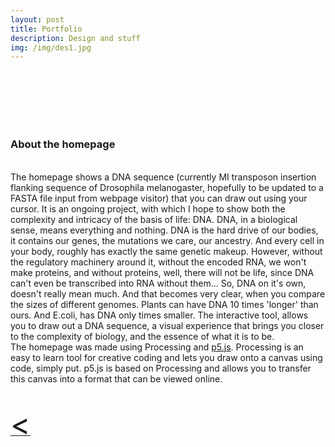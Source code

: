 ```yaml
---
layout: post
title: Portfolio
description: Design and stuff
img: /img/des1.jpg
---
```

<br>
<div class="img_row">
	<img class="col one" src="{{ site.baseurl }}/img/TreeofLight2.gif" alt="" title="VR doodle"/>
	<img class="col one" src="{{ site.baseurl }}/img/business.png" alt="" title="example image"/>
	<img class="col one" src="{{ site.baseurl }}/img/tabular.gif" alt="" title="example image"/>
</div>
<br>
<div class="img_row">
	<img class="col one" src="{{ site.baseurl }}/img/motherwater1.jpg" alt="" title="VR doodle"/>
	<img class="col one" src="{{ site.baseurl }}/img/motherwater2.jpg" alt="" title="example image"/>
	<img class="col one" src="{{ site.baseurl }}/img/kombuchalamp.jpg" alt="" title="example image"/>
</div>
<br>
<h3>About the homepage</h3>
<br>
The homepage shows a DNA sequence (currently MI transposon insertion flanking sequence of Drosophila melanogaster, hopefully to be updated to a FASTA file input from
 webpage visitor) that you can draw out using your cursor. It is an ongoing project, with which I hope to show both the complexity and intricacy of the basis of life: DNA. DNA, in a biological sense, means everything and nothing. DNA is the hard drive of our bodies, it contains our genes, the mutations we care, our ancestry. And every cell in your body, roughly has exactly the same genetic makeup. However, without the regulatory machinery around it, without the encoded RNA, we won't make proteins, and without proteins, well, there will not be life, since DNA can't even be transcribed into RNA without them... So, DNA on it's own, doesn't really mean much. And that becomes very clear, when you compare the sizes of different genomes. Plants can have DNA 10 times 'longer' than ours. And E.coli, has DNA only times smaller. The interactive tool, allows you to draw out a DNA sequence, a visual experience that brings you closer to the complexity of biology, and the essence of what it is to be.

<br>
The homepage was made using Processing and <a href="https://p5js.org" target="blank">p5.js</a>.
Processing is an easy to learn tool for creative coding and lets you draw onto a canvas using code, simply put. p5.js is based on Processing and allows you to transfer this canvas into a format that can be viewed online.
<br>
<!--
Here, a short tutorial on how to display p5.js on Github hosted Jekyll sites (I found this quite challenging and not much info is out there on this topic.) <br>
To be able to show this p5 canvas on your Github hosted Jekyll site, you can follow these steps:<br>
1. Write your code in p5.js.
Make a p5js folder in your Jekyll repository, containing your sketch file. You can find my sketch file here>.
I also currently require the text (DNA sequence) as a seperate txt file, placed in my main Jekyll repository.
2. Add Processing and p5.js functionality to your sites
Add this processing.js file to your main repository.
Add the following code to your header.html file:
This will add a new markdown class. Now you're basically able to mention in the markdown prematter, the p5 libraries you want to load on that page.
3.
Add this to your front matter.
-->
<br>
<br>
<a href="javascript:javascript:history.go(-1)">  <font size="13"> < </font> </a>
<br>
<br>
